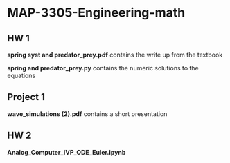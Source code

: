 # MAP-3305-Engineering-math
## HW 1
**spring syst and predator_prey.pdf** contains the write up from the textbook

**spring and predator_prey.py** contains the numeric solutions to the equations

## Project 1
**wave_simulations (2).pdf** contains a short presentation

## HW 2
**Analog_Computer_IVP_ODE_Euler.ipynb** 
